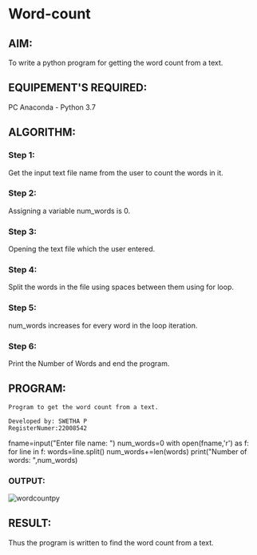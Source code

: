 # Word-count
## AIM:
To write a python program for getting the word count from a text.
## EQUIPEMENT'S REQUIRED: 
PC
Anaconda - Python 3.7
## ALGORITHM: 
### Step 1:

Get the input text file name from the user to count the words in it.

### Step 2: 

Assigning a  variable num_words is 0.
 
### Step 3: 

Opening the text file which the user entered.

### Step 4:  

Split the words in the file using spaces between them using for loop.

### Step 5: 

num_words increases for every word in the loop iteration.

### Step 6: 

Print the Number of Words and end the program.

## PROGRAM:
```
Program to get the word count from a text. 

Developed by: SWETHA P
RegisterNumer:22008542
```
fname=input("Enter file name: ")
num_words=0
with open(fname,'r') as f:
    for line in f:
        words=line.split()
        num_words+=len(words)
print("Number of words: ",num_words) 

### OUTPUT:

![wordcountpy](https://user-images.githubusercontent.com/120623583/214792462-3e1cc81e-9e46-4853-b47b-70255c64b269.png)

## RESULT:
Thus the program is written to find the word count from a text.
